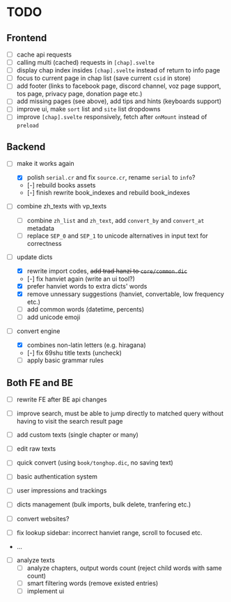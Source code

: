 # TODO

## Frontend

- [ ] cache api requests
- [ ] calling multi (cached) requests in `[chap].svelte`
- [ ] display chap index insides `[chap].svelte` instead of return to info page
- [ ] focus to current page in chap list (save current `csid` in store)
- [ ] add footer (links to facebook page, discord channel, voz page support, tos page, privacy page, donation page etc.)
- [ ] add missing pages (see above), add tips and hints (keyboards support)
- [ ] improve ui, make `sort` list and `site` list dropdowns
- [ ] improve `[chap].svelte` responsively, fetch after `onMount` instead of `preload`

## Backend

- [ ] make it works again

  - [x] polish `serial.cr` and fix `source.cr`, rename `serial` to `info`?
  - [-] rebuild books assets
  - [-] finish rewrite book_indexes and rebuild book_indexes

- [ ] combine zh_texts with vp_texts

  - [ ] combine `zh_list` and `zh_text`, add `convert_by` and `convert_at` metadata
  - [ ] replace `SEP_0` and `SEP_1` to unicode alternatives in input text for correctness

- [ ] update dicts

  - [x] rewrite import codes, <s>add trad hanzi to `core/common.dic`</s>
  - [-] fix hanviet again (write an ui tool?)
  - [x] prefer hanviet words to extra dicts' words
  - [x] remove unnessary suggestions (hanviet, convertable, low frequency etc.)
  - [ ] add common words (datetime, percents)
  - [ ] add unicode emoji

- [ ] convert engine

  - [x] combines non-latin letters (e.g. hiragana)
  - [-] fix 69shu title texts (uncheck)
  - [ ] apply basic grammar rules

## Both FE and BE

- [ ] rewrite FE after BE api changes
- [ ] improve search, must be able to jump directly to matched query without having to visit the search result page
- [ ] add custom texts (single chapter or many)
- [ ] edit raw texts

- [ ] quick convert (using `book/tonghop.dic`, no saving text)
- [ ] basic authentication system
- [ ] user impressions and trackings
- [ ] dicts management (bulk imports, bulk delete, tranfering etc.)
- [ ] convert websites?
- [ ] fix lookup sidebar: incorrect hanviet range, scroll to focused etc.
- ...

- [ ] analyze texts
  - [ ] analyze chapters, output words count (reject child words with same count)
  - [ ] smart filtering words (remove existed entries)
  - [ ] implement ui
